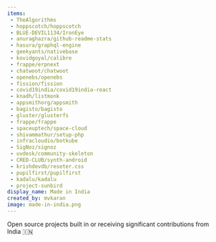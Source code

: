 ```yaml
---
items:
 - TheAlgorithms
 - hoppscotch/hoppscotch
 - BLUE-DEVIL1134/IronEye
 - anuraghazra/github-readme-stats
 - hasura/graphql-engine
 - geekyants/nativebase
 - kovidgoyal/calibre
 - frappe/erpnext
 - chatwoot/chatwoot
 - openebs/openebs  
 - fission/fission
 - covid19india/covid19india-react
 - knadh/listmonk
 - appsmithorg/appsmith
 - bagisto/bagisto
 - gluster/glusterfs
 - frappe/frappe
 - spaceuptech/space-cloud
 - shivammathur/setup-php
 - infracloudio/botkube
 - SigNoz/signoz
 - uvdesk/community-skeleton
 - CRED-CLUB/synth-android
 - krishdevdb/reseter.css
 - pupilfirst/pupilfirst
 - kadalu/kadalu
 - project-sunbird
display_name: Made in India
created_by: mvkaran
image: made-in-india.png
---
```

Open source projects built in or receiving significant contributions from India :india:

